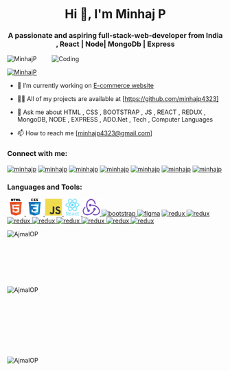 <h1 align="center">Hi 👋, I'm Minhaj P</h1>
<h3 align="center">A passionate and aspiring full-stack-web-developer from India , React | Node| MongoDb | Express </h3>
<img align="right" alt="Coding" width="400" src="https://media.tenor.com/rePDfDWO3XoAAAAd/hacking.gif">

<p align="left"> <img src="https://komarev.com/ghpvc/?username=minhajp4323&label=Profile%20views&color=0e75b6&style=flat" alt="MinhajP" /> </p>

<p align="left"> <a href="https://www.linkedin.com/in/minhajp4323" target="blank"><img src="https://img.shields.io/twitter/follow/Minhaj P?logo=linkedin&style=for-the-badge" alt="MinhajP" /></a> </p>

- 🔭 I’m currently working on [E-commerce website](https://minhajp4323.github.io/e-commerse/) 

- 👨‍💻 All of my projects are available at [https://github.com/minhajp4323]

- 💬 Ask me about  HTML , CSS , BOOTSTRAP , JS , REACT , REDUX  , MongoDB, NODE , EXPRESS , ADO.Net , Tech , Computer Languages

- 📫 How to reach me  [minhajp4323@gmail.com]

<h3 align="left">Connect with me:</h3>
<p align="left">
<!-- <a href="https://codepen.io/AjmalOP" target="blank"><img align="center" src="https://raw.githubusercontent.com/rahuldkjain/github-profile-readme-generator/master/src/images/icons/Social/codepen.svg" alt="ajmalop" height="30" width="40" /></a> -->
<!-- <a href="https://dev.to/ajmalop" target="blank"><img align="center" src="https://raw.githubusercontent.com/rahuldkjain/github-profile-readme-generator/master/src/images/icons/Social/devto.svg" alt="ajmalop" height="30" width="40" /></a> -->
<a href="https://twitter.com/minhaj_23" target="blank"><img align="center" src="https://raw.githubusercontent.com/rahuldkjain/github-profile-readme-generator/master/src/images/icons/Social/twitter.svg" alt="minhajp" height="30" width="40" /></a>
<a href="https://www.linkedin.com/in/minhajp4323/" target="blank"><img align="center" src="https://raw.githubusercontent.com/rahuldkjain/github-profile-readme-generator/master/src/images/icons/Social/linked-in-alt.svg" alt="minhajp" height="30" width="40" /></a>
<a href="https://stackoverflow.com/users/23369723/minhaj-p" target="blank"><img align="center" src="https://raw.githubusercontent.com/rahuldkjain/github-profile-readme-generator/master/src/images/icons/Social/stack-overflow.svg" alt="minhajp" height="30" width="40" /></a>
<a href="https://codesandbox.io/u/minhajp4323" target="blank"><img align="center" src="https://raw.githubusercontent.com/rahuldkjain/github-profile-readme-generator/master/src/images/icons/Social/codesandbox.svg" alt="minhajp" height="30" width="40" /></a>
<a href="https://www.facebook.com/minhaj.perinkadakkat/" target="blank"><img align="center" src="https://raw.githubusercontent.com/rahuldkjain/github-profile-readme-generator/master/src/images/icons/Social/facebook.svg" alt="minhajp" height="30" width="40" /></a>
<a href="https://www.instagram.com/minhaj_bin_koya/" target="blank"><img align="center" src="https://raw.githubusercontent.com/rahuldkjain/github-profile-readme-generator/master/src/images/icons/Social/instagram.svg" alt="minhajp" height="30" width="40" /></a>
<a href="https://leetcode.com/Minhajp4323/" target="blank"><img align="center" src="https://raw.githubusercontent.com/rahuldkjain/github-profile-readme-generator/master/src/images/icons/Social/leet-code.svg" alt="minhajp" height="30" width="40" /></a>
<!-- <a href="https://discord.gg/ajmal_op" target="blank"><img align="center" src="https://raw.githubusercontent.com/rahuldkjain/github-profile-readme-generator/master/src/images/icons/Social/discord.svg" alt="ajmalop" height="30" width="40" /></a> -->
</p>

<h3 align="left">Languages and Tools:</h3>
<p align="left"><a href="https://www.w3.org/html/" target="_blank" rel="noreferrer"> <img src="https://raw.githubusercontent.com/devicons/devicon/master/icons/html5/html5-original-wordmark.svg" alt="html5" width="40" height="40"/> </a><a href="https://www.w3schools.com/css/" target="_blank" rel="noreferrer"> <img src="https://raw.githubusercontent.com/devicons/devicon/master/icons/css3/css3-original-wordmark.svg" alt="css3" width="40" height="40"/> </a><a href="https://developer.mozilla.org/en-US/docs/Web/JavaScript" target="_blank" rel="noreferrer"> <img src="https://raw.githubusercontent.com/devicons/devicon/master/icons/javascript/javascript-original.svg" alt="javascript" width="40" height="40"/> </a> <a href="https://reactjs.org/" target="_blank" rel="noreferrer"> <img src="https://raw.githubusercontent.com/devicons/devicon/master/icons/react/react-original-wordmark.svg" alt="react" width="40" height="40"/> </a> <a href="https://redux.js.org" target="_blank" rel="noreferrer"> <img src="https://raw.githubusercontent.com/devicons/devicon/master/icons/redux/redux-original.svg" alt="redux" width="40" height="40"/> </a><a href="https://getbootstrap.com" target="_blank" rel="noreferrer"> <img src="https://www.svgrepo.com/show/353498/bootstrap.svg" alt="bootstrap" width="40" height="40"/> </a>  <a href="https://www.figma.com/" target="_blank" rel="noreferrer"> <img src="https://www.vectorlogo.zone/logos/figma/figma-icon.svg" alt="figma" width="40" height="40"/></a>
<a href="https://en.wikipedia.org/wiki/C_Sharp_%28programming_language%29" target="_blank" rel="noreferrer"> <img src="https://seeklogo.com/images/C/c-logo-A44DB3D53C-seeklogo.com.png" alt="redux" width="40" height="40"/> </a>
<a href="https://dotnet.microsoft.com/en-us/" target="_blank" rel="noreferrer"> <img src="https://clipground.com/images/asp-net-logo-png-1.png" alt="redux" width="40" height="40"/> </a>
<a href="https://dotnet.microsoft.com/en-us/" target="_blank" rel="noreferrer"> <img src="https://tse3.mm.bing.net/th?id=OIP.EFQL47h2gfjKxiLv6UbfRQAAAA&pid=Api&P=0&h=180" alt="redux" width="40" height="40"/> </a>
<a href="https://dotnet.microsoft.com/en-us/" target="_blank" rel="noreferrer"> <img src="https://tse4.mm.bing.net/th?id=OIP.3R0Il0uIjxLntWhobT9eOwHaFR&pid=Api&P=0&h=180" alt="redux" width="40" height="40"/> </a>
<a href="https://dotnet.microsoft.com/en-us/" target="_blank" rel="noreferrer"> <img src="https://tse4.mm.bing.net/th?id=OIP.Pj9HVhqgHBCyRM4dakiyLgHaHa&pid=Api&P=0&h=180" alt="redux" width="40" height="40"/> </a>
<a href="https://dotnet.microsoft.com/en-us/" target="_blank" rel="noreferrer"> <img src="https://tse1.mm.bing.net/th?id=OIP.bB4sT3aGmvSD34Ip6i1g5wHaEK&pid=Api&P=0&h=180" alt="redux" width="40" height="40"/> </a>
<a href="https://dotnet.microsoft.com/en-us/" target="_blank" rel="noreferrer"> <img src="https://tse4.mm.bing.net/th?id=OIP.WfuEo08EeD9CxbAl4raGeQHaHa&pid=Api&P=0&h=180" alt="redux" width="40" height="40"/> </a>
<a href="https://dotnet.microsoft.com/en-us/" target="_blank" rel="noreferrer"> <img src="https://tse1.mm.bing.net/th?id=OIP.zOhSCHNGruK-JQcRbtQveQAAAA&pid=Api&P=0&h=180" alt="redux" width="40" height="40"/> </a></p>

<p>&nbsp;<img align="left" src="https://github-readme-stats.vercel.app/api/top-langs?username=minhajp4323&show_icons=true&locale=en&layout=compact" alt="AjmalOP" /></p>
<br><br><br><br><br>
<p>&nbsp;<img align="left" src="https://github-readme-stats.vercel.app/api?username=minhajp4323&show_icons=true&locale=en" alt="AjmalOP" /></p>
<br><br><br><br><br><br><br>
<p>&nbsp;<img align="left" src="https://github-readme-streak-stats.herokuapp.com/?user=minhajp4323&" alt="AjmalOP" /></p>
